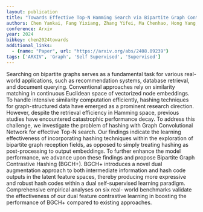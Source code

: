 ```yaml
---
layout: publication
title: "Towards Effective Top-N Hamming Search via Bipartite Graph Contrastive Hashing"
authors: Chen Yankai, Fang Yixiang, Zhang Yifei, Ma Chenhao, Hong Yang, King Irwin
conference: Arxiv
year: 2024
bibkey: chen2024towards
additional_links:
  - {name: "Paper", url: "https://arxiv.org/abs/2408.09239"}
tags: ['ARXIV', 'Graph', 'Self Supervised', 'Supervised']
---
```

Searching on bipartite graphs serves as a fundamental task for various real-
world applications, such as recommendation systems, database retrieval, and
document querying. Conventional approaches rely on similarity matching in
continuous Euclidean space of vectorized node embeddings. To handle intensive
similarity computation efficiently, hashing techniques for graph-structured data
have emerged as a prominent research direction. However, despite the retrieval
efficiency in Hamming space, previous studies have encountered catastrophic
performance decay. To address this challenge, we investigate the problem of
hashing with Graph Convolutional Network for effective Top-N search. Our
findings indicate the learning effectiveness of incorporating hashing techniques
within the exploration of bipartite graph reception fields, as opposed to simply
treating hashing as post-processing to output embeddings. To further enhance the
model performance, we advance upon these findings and propose Bipartite Graph
Contrastive Hashing (BGCH+). BGCH+ introduces a novel dual augmentation approach
to both intermediate information and hash code outputs in the latent feature
spaces, thereby producing more expressive and robust hash codes within a dual
self-supervised learning paradigm. Comprehensive empirical analyses on six real-
world benchmarks validate the effectiveness of our dual feature contrastive
learning in boosting the performance of BGCH+ compared to existing approaches.
